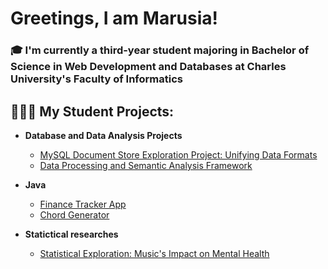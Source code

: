 <h1>Greetings, I am Marusia!</h1>
<h3> 🎓 I'm currently a third-year student majoring in Bachelor of Science in Web Development and Databases at Charles University's Faculty of Informatics </h3>
<h2>👩🏽‍💻 My Student Projects:</h2>

- <b>Database and Data Analysis Projects</b>
  - [MySQL Document Store Exploration Project: Unifying Data Formats](https://github.com/Marusia1812/modern_db_systems)
  - [Data Processing and Semantic Analysis Framework](https://github.com/Marusia1812/intro_to_data_engeneering)
   
- <b>Java</b>
  - [Finance Tracker App](https://github.com/Marusia1812/java/tree/main/finance_tracker_app)
  - [Chord Generator](https://github.com/Marusia1812/java/tree/main/chord_generator)
   
- <b>Statictical researches</b>
  - [Statistical Exploration: Music's Impact on Mental Health](https://www.kaggle.com/code/mariachinkova/past1/notebook)
 
